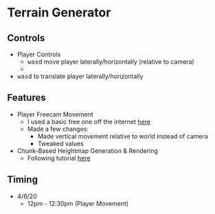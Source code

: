 # Terrain Generator

## Controls
- Player Controls
    - <kbd>wasd</kbd> move player laterally/horizontally (relative to camera)
    - <kbd>
- <kbd>wasd</kbd> to translate player laterally/horizontally

## Features
- Player Freecam Movement
    - I used a basic free one off the internet [here](https://gamedevgary.itch.io/flycamcontroller-unity?download)
    - Made a few changes:
        - Made vertical movement relative to world instead of camera
        - Tweaked values
- Chunk-Based Heightmap Generation & Rendering
    - Following tutorial [here](https://gamedevacademy.org/complete-guide-to-procedural-level-generation-in-unity-part-1/)

## Timing
- 4/6/20
    - 12pm - 12:30pm (Player Movement)